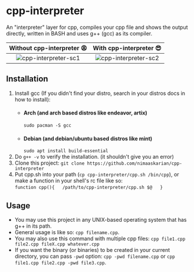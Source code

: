 # cpp-interpreter
An "interpreter" layer for cpp, compiles your cpp file and shows the output directly, written in BASH and uses g++ (gcc) as its compiler.  

Without cpp-interpreter 😩            |  With cpp-interpreter 😎
:-------------------------:|:-------------------------:
![cpp-interpreter-sc1](https://user-images.githubusercontent.com/88832088/196025282-1bc693e8-5d87-401d-95fb-ef02544ba733.png)  | ![cpp-interpreter-sc2](https://user-images.githubusercontent.com/88832088/196025305-e0bae19f-e202-4d44-8ac7-666946580efb.png)



## Installation
1. Install gcc (If you didn't find your distro, search in your distros docs in how to install):
    - #### Arch (and arch based distros like endeavor, artix)  
        `sudo pacman -S gcc`
    - #### Debian (and debian/ubuntu based distros like mint)  
        `sudo apt install build-essential`
2. Do `g++ -v` to verify the installation. (it shouldn't give you an error)
3. Clone this project: `git clone https://github.com/nimaaskarian/cpp-interpreter`  
4. Put cpp.sh into your path (`cp cpp-interpreter/cpp.sh /bin/cpp`), or make a function in your shell's rc file like so:  
`function cpp(){  
    /path/to/cpp-interpreter/cpp.sh $@  
}`

## Usage
- You may use this project in any UNIX-based operating system that has g++ in its path.  
- General usage is like so: `cpp filename.cpp`.
- You may also use this command with multiple cpp files: `cpp file1.cpp file2.cpp fileX.cpp whatever.cpp`
- If you want the binary (or binaries) to be created in your current directory, you can pass `-pwd` option: `cpp -pwd filename.cpp` or `cpp file1.cpp file2.cpp -pwd file3.cpp`.
